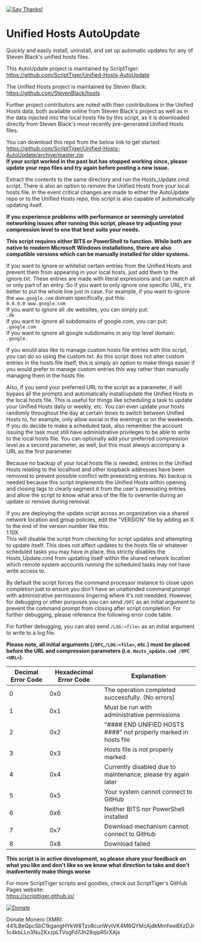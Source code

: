 [![Say Thanks!](https://img.shields.io/badge/Say%20Thanks-!-1EAEDB.svg)](https://saythanks.io/to/ScriptTiger)

# Unified Hosts AutoUpdate
Quickly and easily install, uninstall, and set up automatic updates for any of Steven Black's unified hosts files.

This AutoUpdate project is maintained by ScriptTiger: https://github.com/ScriptTiger/Unified-Hosts-AutoUpdate

The Unified Hosts project is maintained by Steven Black: https://github.com/StevenBlack/hosts

Further project contributors are noted with their contributions in the Unified Hosts data, both available online from Steven Black's project as well as in the data injected into the local hosts file by this script, as it is downloaded directly from Steven Black's most recently pre-generated Unified Hosts files.

You can download this repo from the below link to get started:  
https://github.com/ScriptTiger/Unified-Hosts-AutoUpdate/archive/master.zip  
**If your script worked in the past but has stopped working since, please update your repo files and try again before posting a new issue.**

Extract the contents to the same directory and run the Hosts_Update.cmd script. There is also an option to remove the Unified Hosts from your local hosts file. In the event critical changes are made to either the AutoUpdate repo or to the Unified Hosts repo, this script is also capable of automatically updating itself.

**If you experience problems with performance or seemingly unrelated networking issues after running this script, please try adjusting your compression level to one that best suits your needs.**

**This script requires either BITS or PowerShell to function. While both are native to modern Microsoft Windows installations, there are also compatible versions which can be manually installed for older systems.**

If you want to ignore or whitelist certain entries from the Unified Hosts and prevent them from appearing in your local hosts, just add them to the ignore.txt. These entries are made with literal expressions and can match all or only part of an entry. So if you want to only ignore one specific URL, it's better to put the whole line just in case. For example, if you want to ignore the `www.google.com` domain specifically, put this:  
`0.0.0.0 www.google.com`  
If you want to ignore all .de websites, you can simply put:  
`.de`  
If you want to ignore all subdomains of google.com, you can put:  
`.google.com`  
If you want to ignore all google subdomains in any top level domain:  
`.google.`

If you would also like to manage custom hosts file entries with this script, you can do so using the custom.txt. As this script does not alter custom entries in the hosts file itself, this is simply an option to make things easier if you would prefer to manage custom entries this way rather than manually managing them in the hosts file.

Also, if you send your preferred URL to the script as a parameter, it will bypass all the prompts and automatically install/update the Unified Hosts in the local hosts file. This is useful for things like scheduling a task to update your Unified Hosts daily or weekly, etc. You can even update your hosts randomly throughout the day at certain times to switch between Unified Hosts to, for example, only allow social in the evenings or on the weekends. If you do decide to make a scheduled task, also remember the account issuing the task must still have administrative privileges to be able to write to the local hosts file. You can optionally add your preferred compression level as a second parameter, as well, but this must always accompany a URL as the first parameter.

Because no backup of your local hosts file is needed, entries in the Unified Hosts relating to the localhost and other loopback addresses have been removed to prevent possible conflict with preexisting entries. No backup is needed because this script implements the Unified Hosts within opening and closing tags to clearly segment it from the user's preexisting entries and allow the script to know what area of the file to overwrite during an update or remove during removal.

If you are deploying the update script across an organization via a shared network location and group policies, edit the "VERSION" file by adding an X to the end of the version number like this:  
1.10X  
This will disable the script from checking for script updates and attempting to update itself. This does not affect updates to the hosts file or whatever scheduled tasks you may have in place, this strictly disables the Hosts_Update.cmd from updating itself within the shared network location which remote system accounts running the scheduled tasks may not have write access to.

By default the script forces the command processor instance to close upon completion just to ensure you don't have an unattended command prompt with administrative permissions lingering where it's not needded. However, for debugging or other purposes you can send `/DFC` as an initial argument to prevent the command prompt from closing after script completion. For further debugging, please reference the following error code table.

For further debugging, you can also send `/LOG:<file>` as an initial argument to write to a log file.

**Please note, all initial arguments (`/DFC`,`/LOG:<file>`, etc.) must be placed before the URL and compression parameters (i.e. `Hosts_update.cmd /DFC <URL>`).**

Decimal Error Code | Hexadecimal Error Code | Explanation
-------------------|------------------------|-----------------------------------------------------------------------------------
0                  | 0x0                    | The operation completed successfully. (No errors)
1                  | 0x1                    | Must be run with administrative permissions
2                  | 0x2                    | "#### END UNIFIED HOSTS ####" not properly marked in hosts file
3                  | 0x3                    | Hosts file is not properly marked
4                  | 0x4                    | Currently disabled due to maintenance, please try again later
5                  | 0x5                    | Your system cannot connect to GitHub
6                  | 0x6                    | Neither BITS nor PowerShell installed
7                  | 0x7                    | Download mechanism cannot connect to GitHub
8                  | 0x8                    | Download failed

**This script is in active development, so please share your feedback on what you like and don't like so we know what direction to take and don't inadvertently make things worse**

For more ScriptTiger scripts and goodies, check out ScriptTiger's GitHub Pages website:  
https://scripttiger.github.io/

[![Donate](https://www.paypalobjects.com/en_US/i/btn/btn_donateCC_LG.gif)](https://www.paypal.com/cgi-bin/webscr?cmd=_s-xclick&hosted_button_id=MZ4FH4G5XHGZ4)

Donate Monero (XMR): 441LBeQpcSbC1kgangHYkW8Tzo8cunWvtVK4M6QYMcAjdkMmfwe8XzDJr1c4kbLLn3NuZKxzpLTVsgFd7Jh28qipR5rXAjx

